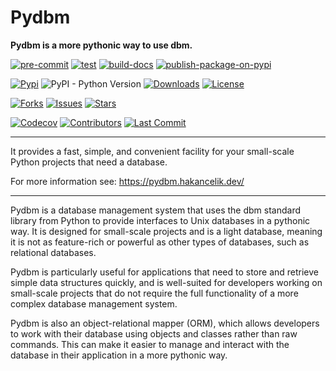 # Pydbm

**Pydbm is a more pythonic way to use dbm.**

[![pre-commit](https://github.com/hakancelikdev/pydbm/actions/workflows/pre-commit.yml/badge.svg)](https://github.com/hakancelikdev/pydbm/actions/workflows/pre-commit.yml)
[![test](https://github.com/hakancelikdev/pydbm/actions/workflows/tests.yml/badge.svg)](https://github.com/hakancelikdev/pydbm/actions/workflows/tests.yml)
[![build-docs](https://github.com/hakancelikdev/pydbm/actions/workflows/docs.yml/badge.svg)](https://github.com/hakancelikdev/pydbm/actions/workflows/docs.yml)
[![publish-package-on-pypi](https://github.com/hakancelikdev/pydbm/actions/workflows/pypi.yml/badge.svg)](https://github.com/hakancelikdev/pydbm/actions/workflows/pypi.yml)

[![Pypi](https://img.shields.io/pypi/v/pythonic-dbm)](https://pypi.org/project/pythonic-dbm/)
![PyPI - Python Version](https://img.shields.io/pypi/pyversions/pythonic-dbm)
[![Downloads](https://static.pepy.tech/personalized-badge/pythonic-dbm?period=total&units=international_system&left_color=grey&right_color=red&left_text=downloads)](https://pepy.tech/project/pythonic-dbm)
[![License](https://img.shields.io/github/license/hakancelikdev/pydbm.svg)](https://github.com/hakancelikdev/pydbm/blob/main/LICENSE)

[![Forks](https://img.shields.io/github/forks/hakancelikdev/pydbm)](https://github.com/hakancelikdev/pydbm/fork)
[![Issues](https://img.shields.io/github/issues/hakancelikdev/pydbm)](https://github.com/hakancelikdev/pydbm/issues)
[![Stars](https://img.shields.io/github/stars/hakancelikdev/pydbm)](https://github.com/hakancelikdev/pydbm/stargazers)

[![Codecov](https://codecov.io/gh/hakancelikdev/pydbm/branch/main/graph/badge.svg)](https://codecov.io/gh/hakancelikdev/pydbm)
[![Contributors](https://img.shields.io/github/contributors/hakancelikdev/pydbm)](https://github.com/hakancelikdev/pydbm/graphs/contributors)
[![Last Commit](https://img.shields.io/github/last-commit/hakancelikdev/pydbm.svg)](https://github.com/hakancelikdev/pydbm/commits/main)

----

It provides a fast, simple, and convenient facility for your small-scale Python projects that need a database.

For more information see: https://pydbm.hakancelik.dev/

----
Pydbm is a database management system that uses the dbm standard library from Python to provide interfaces to Unix databases in a pythonic way.
It is designed for small-scale projects and is a light database, meaning it is not as feature-rich or powerful as other types of databases, such as relational databases.

Pydbm is particularly useful for applications that need to store and retrieve simple data structures quickly,
and is well-suited for developers working on small-scale projects that do not require the full functionality of a more complex database management system.

Pydbm is also an object-relational mapper (ORM), which allows developers to work with their database using objects and classes rather than raw commands.
This can make it easier to manage and interact with the database in their application in a more pythonic way.
